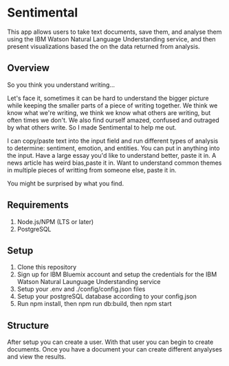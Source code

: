 # Sentimental

This app allows users to take text documents, save them, and analyse them using the IBM Watson Natural Language Understanding service, and then present visualizations based the on the data returned from analysis.

## Overview

So you think you understand writing...

Let's face it, sometimes it can be hard to understand the bigger picture while keeping the smaller parts of a piece of writing together. We think we know what we're writing, we think we know what others are writing, but often times we don't. We also find ourself amazed, confused and outraged by what others write. So I made Sentimental to help me out.

I can copy/paste text into the input field and run different types of analysis to determine: sentiment, emotion, and entities. You can put in anything into the input. Have a large essay you'd like to understand better, paste it in. A news article has weird bias,paste it in. Want to understand common themes in multiple pieces of writting from someone else, paste it in.

You might be surprised by what you find.

## Requirements

1. Node.js/NPM (LTS or later)
2. PostgreSQL

## Setup

1. Clone this repository
2. Sign up for IBM Bluemix account and setup the credentials for the IBM Watson Natural Launguage Understanding service
3. Setup your .env and ./config/config.json files
4. Setup your postgreSQL database according to your config.json
5. Run npm install, then npm run db:build, then npm start

## Structure

After setup you can create a user. With that user you can begin to create documents. Once you have a document your can create different anyalyses and view the results.